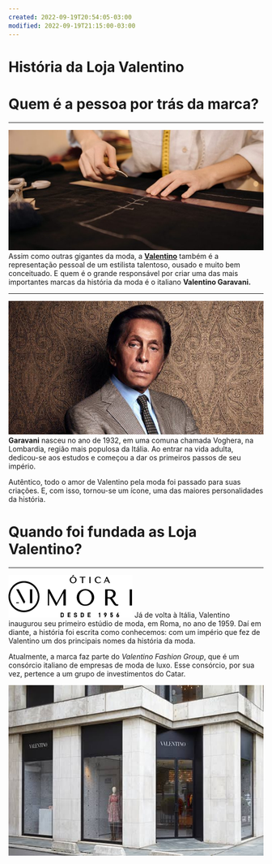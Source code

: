 ```yaml
---
created: 2022-09-19T20:54:05-03:00
modified: 2022-09-19T21:15:00-03:00
---
```


# História da Loja Valentino

# Quem é a pessoa por trás da marca?
---
![Image](./e79272b24e6ac99c36e578a577efca0c.jpg) 
Assim como outras gigantes da moda, a **[Valentino](https://pt.m.wikipedia.org/wiki/Valentino_Garavani)** também é a representação pessoal de um estilista talentoso, ousado e muito bem conceituado. E quem é o grande responsável por criar uma das mais importantes marcas da história da moda é o italiano **Valentino Garavani.**

---

![Image](./890f7ddf95315ac81eeb199f1b01d840.jpg) 
**Garavani** nasceu no ano de 1932, em uma comuna chamada Voghera, na Lombardia, região mais populosa da Itália. Ao entrar na vida adulta, dedicou-se aos estudos e começou a dar os primeiros passos de seu império.

Autêntico, todo o amor de Valentino pela moda foi passado para suas criações. E, com isso, tornou-se um ícone, uma das maiores personalidades da história. 


# Quando foi fundada as Loja Valentino?
---
![Image](./8bc5072ee8ed1e9a9a05f7653a0f4fa0.png) 
Já de volta à Itália, Valentino inaugurou seu primeiro estúdio de moda, em Roma, no ano de 1959. Daí em diante, a história foi escrita como conhecemos: com um império que fez de Valentino um dos principais nomes da história da moda.

Atualmente, a marca faz parte do *Valentino Fashion Group*, que é um consórcio italiano de empresas de moda de luxo. Esse consórcio, por sua vez, pertence a um grupo de investimentos do Catar.

![Image](./0b8b396d349187db28a5953f2eb317c6.jpg)
